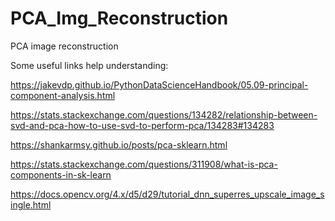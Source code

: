# PCA_Img_Reconstruction
PCA image reconstruction

Some useful links help understanding:

https://jakevdp.github.io/PythonDataScienceHandbook/05.09-principal-component-analysis.html

https://stats.stackexchange.com/questions/134282/relationship-between-svd-and-pca-how-to-use-svd-to-perform-pca/134283#134283

https://shankarmsy.github.io/posts/pca-sklearn.html

https://stats.stackexchange.com/questions/311908/what-is-pca-components-in-sk-learn

https://docs.opencv.org/4.x/d5/d29/tutorial_dnn_superres_upscale_image_single.html